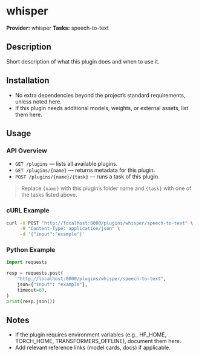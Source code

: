 # whisper

**Provider:** whisper
**Tasks:** speech-to-text

## Description
Short description of what this plugin does and when to use it.

## Installation
- No extra dependencies beyond the project’s standard requirements, unless noted here.
- If this plugin needs additional models, weights, or external assets, list them here.

## Usage

### API Overview
- `GET /plugins` — lists all available plugins.
- `GET /plugins/{name}` — returns metadata for this plugin.
- `POST /plugins/{name}/{task}` — runs a task of this plugin.

> Replace `{name}` with this plugin’s folder name and `{task}` with one of the tasks listed above.

### cURL Example
```bash
curl -X POST "http://localhost:8000/plugins/whisper/speech-to-text" \
     -H "Content-Type: application/json" \
     -d '{"input":"example"}'
```

### Python Example
```python
import requests

resp = requests.post(
    "http://localhost:8000/plugins/whisper/speech-to-text",
    json={"input": "example"},
    timeout=60,
)
print(resp.json())
```

## Notes
- If the plugin requires environment variables (e.g., HF_HOME, TORCH_HOME, TRANSFORMERS_OFFLINE), document them here.
- Add relevant reference links (model cards, docs) if applicable.
